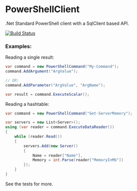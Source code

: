# PowerShellClient
.Net Standard PowerShell client with a SqlClient based API.

[![Build Status](https://dev.azure.com/BWills/PowerShellClient/_apis/build/status/BlakeWills.PowerShellClient?branchName=master)](https://dev.azure.com/BWills/PowerShellClient/_build/latest?definitionId=2&branchName=master)

### Examples:

Reading a single result:
```csharp
var command = new PowerShellCommand("My-Command");
command.AddArgument("ArgValue");

// OR:
command.AddParameter("ArgValue", "ArgName");

var result = command.ExecuteScalar();
```

Reading a hashtable:
```csharp
var command = new PowerShellCommand("Get-ServerMemory");

var servers = new List<Server>();
using (var reader = command.ExecuteDataReader())
{
	while (reader.Read())
	{
		servers.Add(new Server()
		{
			Name = reader["Name"],
			Memory = int.Parse(reader["MemoryInMb"])
		});
	}
}
```

See the tests for more.

